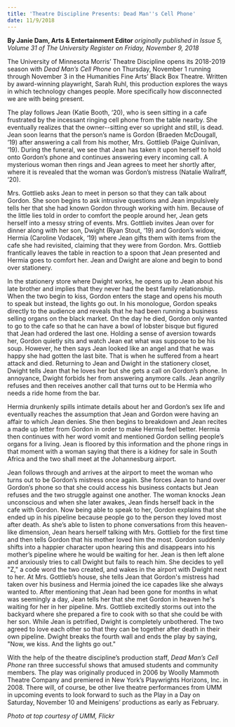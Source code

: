 ```yaml
---
title: 'Theatre Discipline Presents: Dead Man''s Cell Phone'
date: 11/9/2018
---
```


**By Janie Dam, Arts & Entertainment Editor** _originally published in Issue 5, Volume 31 of The University Register on Friday, November 9, 2018_

The University of Minnesota Morris’ Theatre Discipline opens its 2018-2019 season with _Dead Man’s Cell Phone_ on Thursday, November 1 running through November 3 in the Humanities Fine Arts’ Black Box Theatre. Written by award-winning playwright, Sarah Ruhl, this production explores the ways in which technology changes people. More specifically how disconnected we are with being present.

The play follows Jean (Katie Booth, ‘20), who is seen sitting in a cafe frustrated by the incessant ringing cell phone from the table nearby. She eventually realizes that the owner--sitting ever so upright and still, is dead. Jean soon learns that the person’s name is Gordon (Braeden McDougall, ‘19) after answering a call from his mother, Mrs. Gottlieb (Paige Quinlivan, ‘19). During the funeral, we see that Jean has taken it upon herself to hold onto Gordon’s phone and continues answering every incoming call. A mysterious woman then rings and Jean agrees to meet her shortly after, where it is revealed that the woman was Gordon’s mistress (Natalie Wallraff, ‘20).

Mrs. Gottlieb asks Jean to meet in person so that they can talk about Gordon. She soon begins to ask intrusive questions and Jean impulsively tells her that she had known Gordon through working with him. Because of the little lies told in order to comfort the people around her, Jean gets herself into a messy string of events. Mrs. Gottlieb invites Jean over for dinner along with her son, Dwight (Ryan Stout, ‘19) and Gordon’s widow, Hermia (Caroline Vodacek, ‘19) where Jean gifts them with items from the cafe she had revisited, claiming that they were from Gordon. Mrs. Gottlieb frantically leaves the table in reaction to a spoon that Jean presented and Hermia goes to comfort her. Jean and Dwight are alone and begin to bond over stationery.

In the stationery store where Dwight works, he opens up to Jean about his late brother and implies that they never had the best family relationship. When the two begin to kiss, Gordon enters the stage and opens his mouth to speak but instead, the lights go out. In his monologue, Gordon speaks directly to the audience and reveals that he had been running a business selling organs on the black market. On the day he died, Gordon only wanted to go to the cafe so that he can have a bowl of lobster bisque but figured that Jean had ordered the last one. Holding a sense of aversion towards her, Gordon quietly sits and watch Jean eat what was suppose to be his soup. However, he then says Jean looked like an angel and that he was happy she had gotten the last bite. That is when he suffered from a heart attack and died. Returning to Jean and Dwight in the stationery closet, Dwight tells Jean that he loves her but she gets a call on Gordon’s phone. In annoyance, Dwight forbids her from answering anymore calls. Jean angrily refuses and then receives another call that turns out to be Hermia who needs a ride home from the bar. 

Hermia drunkenly spills intimate details about her and Gordon’s sex life and eventually reaches the assumption that Jean and Gordon were having an affair to which Jean denies. She then begins to breakdown and Jean recites a made up letter from Gordon in order to make Hermia feel better. Hermia then continues with her word vomit and mentioned Gordon selling people’s organs for a living. Jean is floored by this information and the phone rings in that moment with a woman saying that there is a kidney for sale in South Africa and the two shall meet at the Johannesburg airport.

Jean follows through and arrives at the airport to meet the woman who turns out to be Gordon’s mistress once again. She forces Jean to hand over Gordon’s phone so that she could access his business contacts but Jean refuses and the two struggle against one another. The woman knocks Jean unconscious and when she later awakes, Jean finds herself back in the cafe with Gordon. Now being able to speak to her, Gordon explains that she ended up in his pipeline because people go to the person they loved most after death. As she’s able to listen to phone conversations from this heaven-like dimension, Jean hears herself talking with Mrs. Gottlieb for the first time and then tells Gordon that his mother loved him the most. Gordon suddenly shifts into a happier character upon hearing this and disappears into his mother’s pipeline where he would be waiting for her. Jean is then left alone and anxiously tries to call Dwight but fails to reach him. She decides to yell "Z," a code word the two created, and wakes in the airport with Dwight next to her.
At Mrs. Gottlieb’s house, she tells Jean that Gordon's mistress had taken over his business and Hermia joined the ice capades like she always wanted to. After mentioning that Jean had been gone for months in what was seemingly a day, Jean tells her that she met Gordon in heaven he's waiting for her in her pipeline. Mrs. Gottlieb excitedly storms out into the backyard where she prepared a fire to cook with so that she could be with her son. While Jean is petrified, Dwight is completely unbothered. The two agreed to love each other so that they can be together after death in their own pipeline. Dwight breaks the fourth wall and ends the play by saying, "Now, we kiss. And the lights go out."

With the help of the theatre discipline’s production staff, _Dead Man’s Cell Phone_ ran three successful shows that amused students and community members. The play was originally produced in 2006 by Woolly Mammoth Theatre Company and premiered in New York’s Playwrights Horizons, Inc. in 2008. There will, of course, be other live theatre performances from UMM in upcoming events to look forward to such as the Play in a Day on Saturday, November 10 and Meinigens’ productions as early as February.

_Photo at top courtesy of UMM, Flickr_